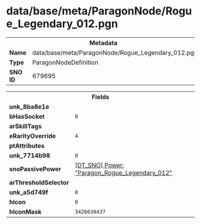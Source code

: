 <h1>data/base/meta/ParagonNode/Rogue_Legendary_012.pgn</h1><table><tr><th colspan="100%">Metadata</th></tr><tr><td><b>Name</b></td><td>data/base/meta/ParagonNode/Rogue_Legendary_012.pgn</td></tr><tr><td><b>Type</b></td><td>ParagonNodeDefinition</td></tr><tr><td><b>SNO ID</b></td><td>679695</td></tr></table>

<table><tr><th colspan="100%">Fields</th></tr><tr><td><b>unk_8ba8e1e</b></td><td></td></tr><tr><td><b>bHasSocket</b></td><td><code>0</code></td></tr><tr><td><b>arSkillTags</b></td><td></td></tr><tr><td><b>eRarityOverride</b></td><td><code>4</code></td></tr><tr><td><b>ptAttributes</b></td><td></td></tr><tr><td><b>unk_7714b98</b></td><td><code>0</code></td></tr><tr><td><b>snoPassivePower</b></td><td><a href="..\Power\Paragon_Rogue_Legendary_012.pow">[DT_SNO] Power: "Paragon_Rogue_Legendary_012"</a></td></tr><tr><td><b>arThresholdSelector</b></td><td></td></tr><tr><td><b>unk_a5d749f</b></td><td><code>0</code></td></tr><tr><td><b>hIcon</b></td><td><code>0</code></td></tr><tr><td><b>hIconMask</b></td><td><code>3426630437</code></td></tr></table>

